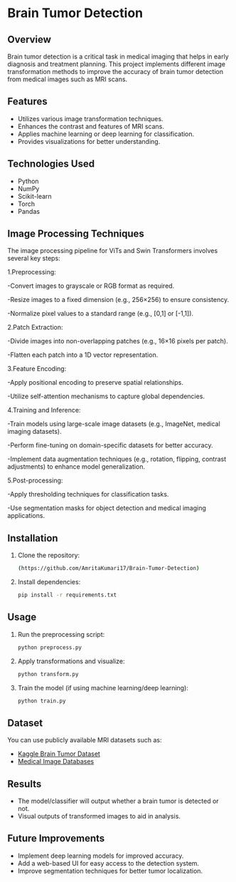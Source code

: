 # Brain Tumor Detection

## Overview
Brain tumor detection is a critical task in medical imaging that helps in early diagnosis and treatment planning. This project implements different image transformation methods to improve the accuracy of brain tumor detection from medical images such as MRI scans.

## Features
- Utilizes various image transformation techniques.
- Enhances the contrast and features of MRI scans.
- Applies machine learning or deep learning for classification.
- Provides visualizations for better understanding.

## Technologies Used
- Python
- NumPy
- Scikit-learn
- Torch
- Pandas

## Image Processing Techniques

The image processing pipeline for ViTs and Swin Transformers involves several key steps:

1.Preprocessing:

-Convert images to grayscale or RGB format as required.

-Resize images to a fixed dimension (e.g., 256×256) to ensure consistency.

-Normalize pixel values to a standard range (e.g., [0,1] or [-1,1]).

2.Patch Extraction:

-Divide images into non-overlapping patches (e.g., 16×16 pixels per patch).

-Flatten each patch into a 1D vector representation.

3.Feature Encoding:

-Apply positional encoding to preserve spatial relationships.

-Utilize self-attention mechanisms to capture global dependencies.

4.Training and Inference:

-Train models using large-scale image datasets (e.g., ImageNet, medical imaging datasets).

-Perform fine-tuning on domain-specific datasets for better accuracy.

-Implement data augmentation techniques (e.g., rotation, flipping, contrast adjustments) to enhance model generalization.

5.Post-processing:

-Apply thresholding techniques for classification tasks.

-Use segmentation masks for object detection and medical imaging applications.


## Installation
1. Clone the repository:
   ```bash
   (https://github.com/AmritaKumari17/Brain-Tumor-Detection)
   ```
2. Install dependencies:
   ```bash
   pip install -r requirements.txt
   ```

## Usage
1. Run the preprocessing script:
   ```bash
   python preprocess.py
   ```
2. Apply transformations and visualize:
   ```bash
   python transform.py
   ```
3. Train the model (if using machine learning/deep learning):
   ```bash
   python train.py
   ```

## Dataset
You can use publicly available MRI datasets such as:
- [Kaggle Brain Tumor Dataset](https://www.kaggle.com/datasets)
- [Medical Image Databases](https://www.medicalimagingdatasets.com)

## Results
- The model/classifier will output whether a brain tumor is detected or not.
- Visual outputs of transformed images to aid in analysis.

## Future Improvements
- Implement deep learning models for improved accuracy.
- Add a web-based UI for easy access to the detection system.
- Improve segmentation techniques for better tumor localization.


